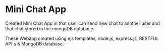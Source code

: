 # Mini Chat App

Created Mini Chat App in that user can send new chat to another user and that chat stored in the mongoDB database. 

These Webapp created using ejs templates, node.js, express.js, RESTFUL API's & MongoDB database.
